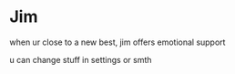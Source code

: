 # Jim
when ur close to a new best, jim offers emotional support

u can change stuff in settings or smth
